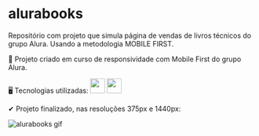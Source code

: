 # alurabooks
Repositório com projeto que simula página de vendas de livros técnicos do grupo Alura. Usando a metodologia MOBILE FIRST.

📝 Projeto criado em curso de responsividade com Mobile First do grupo Alura.

🖥 Tecnologias utilizadas:
  <img width="30" src="https://media4.giphy.com/media/XAxylRMCdpbEWUAvr8/giphy.gif?cid=ecf05e471s3tok2zr2vvvpqv07qhbiihutv824szdy56dx4v&rid=giphy.gif&ct=s"/>
  <img width="30" src="https://media2.giphy.com/media/fsEaZldNC8A1PJ3mwp/giphy.gif?cid=790b7611d255f4e4463830af34cedd553551bff901d1b6df&rid=giphy.gif&ct=s"/>
  
✔ Projeto finalizado, nas resoluções 375px e 1440px:

![alurabooks gif](https://user-images.githubusercontent.com/97855964/186555072-0178f48d-b9a5-44bf-9bb9-da4ffa521695.gif)
